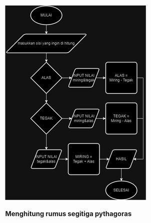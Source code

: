 ![alt text](https://github.com/NabilMaruf/Repo_Nabil/blob/main/Flowchart%20Segitiga%20Pythagoras.jpg?raw=true)
## Menghitung rumus segitiga pythagoras
